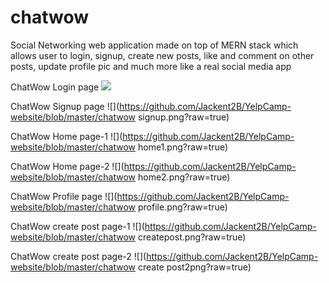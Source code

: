 # chatwow
Social Networking web application made on top of MERN stack which allows user to login, signup, create new posts, like and comment on other posts, update profile pic and much more like a real social media app

 ChatWow Login page
![](https://github.com/Jackent2B/chatwow/blob/master/chatwow_login.png?raw=true)



ChatWow Signup page
![](https://github.com/Jackent2B/YelpCamp-website/blob/master/chatwow signup.png?raw=true)



ChatWow Home page-1
![](https://github.com/Jackent2B/YelpCamp-website/blob/master/chatwow home1.png?raw=true)


ChatWow Home page-2
![](https://github.com/Jackent2B/YelpCamp-website/blob/master/chatwow home2.png?raw=true)



ChatWow Profile page
![](https://github.com/Jackent2B/YelpCamp-website/blob/master/chatwow profile.png?raw=true)



ChatWow create post page-1
![](https://github.com/Jackent2B/YelpCamp-website/blob/master/chatwow createpost.png?raw=true)



ChatWow create post page-2
![](https://github.com/Jackent2B/YelpCamp-website/blob/master/chatwow create post2png?raw=true)

